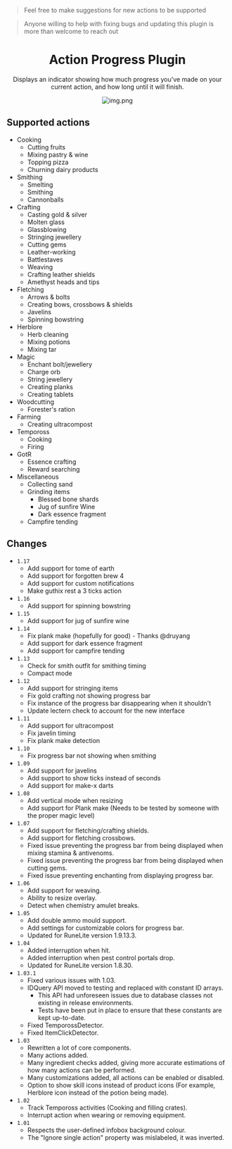 > Feel free to make suggestions for new actions to be supported

>Anyone willing to help with fixing bugs and updating this plugin is more than welcome to reach out

<div align="center">
<h1>Action Progress Plugin</h1>

Displays an indicator showing how much progress you've made on your current action, and how long until it will finish.

<img alt="img.png" src="demo.gif" style="align: center;"/>
</div>

## Supported actions
- Cooking
	- Cutting fruits
	- Mixing pastry & wine
	- Topping pizza
    - Churning dairy products 
- Smithing
	- Smelting
    - Smithing
    - Cannonballs
- Crafting
	- Casting gold & silver
	- Molten glass
	- Glassblowing
    - Stringing jewellery
    - Cutting gems
	- Leather-working
    - Battlestaves
    - Weaving
	- Crafting leather shields
    - Amethyst heads and tips	
- Fletching
	- Arrows & bolts
	- Creating bows, crossbows & shields
    - Javelins
    - Spinning bowstring
- Herblore
	- Herb cleaning
	- Mixing potions
	- Mixing tar
- Magic
	- Enchant bolt/jewellery
    - Charge orb
	- String jewellery
    - Creating planks
    - Creating tablets
- Woodcutting
    - Forester's ration 
- Farming
   - Creating ultracompost 
- Tempoross
    - Cooking
    - Firing
- GotR
    - Essence crafting
    - Reward searching
- Miscellaneous
	- Collecting sand
	- Grinding items
      - Blessed bone shards
      - Jug of sunfire Wine
      - Dark essence fragment
    - Campfire tending
    

## Changes
- `1.17`
	- Add support for tome of earth
    - Add support for forgotten brew 4
    - Add support for custom notifications
    - Make guthix rest a 3 ticks action
- `1.16`
	- Add support for spinning bowstring
- `1.15`
	- Add support for jug of sunfire wine
- `1.14`
    - Fix plank make (hopefully for good) - Thanks @druyang
    - Add support for dark essence fragment 
    - Add support for campfire tending 
- `1.13`
	- Check for smith outfit for smithing timing
	- Compact mode
- `1.12`
	- Add support for stringing items
	- Fix gold crafting not showing progress bar
	- Fix instance of the progress bar disappearing when it shouldn't
	- Update lectern check to account for the new interface
- `1.11`
	- Add support for ultracompost
	- Fix javelin timing
	- Fix plank make detection
- `1.10`
	- Fix progress bar not showing when smithing
- `1.09`
	- Add support for javelins
	- Add support to show ticks instead of seconds
	- Add support for make-x darts
- `1.08`
	- Add vertical mode when resizing
	- Add support for Plank make (Needs to be tested by someone with the proper magic level)
- `1.07`
	- Add support for fletching/crafting shields.
	- Add support for fletching crossbows.
	- Fixed issue preventing the progress bar from being displayed when mixing stamina & antivenoms.
	- Fixed issue preventing the progress bar from being displayed when cutting gems.
	- Fixed issue preventing enchanting from displaying progress bar.
- `1.06`
	- Add support for weaving.
	- Ability to resize overlay.
	- Detect when chemistry amulet breaks.
- `1.05`
	- Add double ammo mould support.
	- Add settings for customizable colors for progress bar.
	- Updated for RuneLite version 1.9.13.3.
- `1.04`
    - Added interruption when hit.
    - Added interruption when pest control portals drop.
  	- Updated for RuneLite version 1.8.30.
- `1.03.1`
	- Fixed various issues with 1.03.
	- IDQuery API moved to testing and replaced with constant ID arrays.
		- This API had unforeseen issues due to database classes not existing in release environments.
		- Tests have been put in place to ensure that these constants are kept up-to-date.
	- Fixed TemporossDetector.
	- Fixed ItemClickDetector.
- `1.03`
	- Rewritten a lot of core components.
	- Many actions added.
	- Many ingredient checks added, giving more accurate estimations of how many actions can be performed.
	- Many customizations added, all actions can be enabled or disabled.
	- Option to show skill icons instead of product icons (For example, Herblore icon instead of the potion being made).
- `1.02`
	- Track Tempoross activities (Cooking and filling crates).
	- Interrupt action when wearing or removing equipment.
- `1.01`
	- Respects the user-defined infobox background colour.
	- The "Ignore single action" property was mislabeled, it was inverted.
